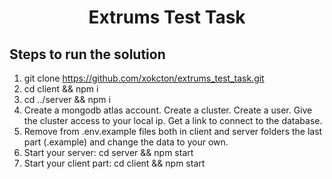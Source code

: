 <h1 align="center">Extrums Test Task</h1>

## Steps to run the solution

1. git clone https://github.com/xokcton/extrums_test_task.git
1. cd client && npm i
1. cd ../server && npm i
1. Create a mongodb atlas account. Create a cluster. Create a user. Give the cluster access to your local ip. Get a link to connect to the database.
1. Remove from .env.example files both in client and server folders the last part (.example) and change the data to your own.
1. Start your server: cd server && npm start
1. Start your client part: cd client && npm start